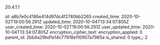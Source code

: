 20.4.1.1

id: a8b7e0c4186e414d97dc4f2740bb2265
created_time: 2020-10-02T19:00:56.291Z
updated_time: 2020-10-04T13:34:07.805Z
user_created_time: 2020-10-02T19:00:56.291Z
user_updated_time: 2020-10-04T13:34:07.805Z
encryption_cipher_text: 
encryption_applied: 0
parent_id: 2bb4a29bd1e14c77918e110907a7965a
is_shared: 0
type_: 2